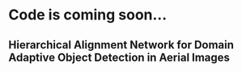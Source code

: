 # Code is coming soon...
## Hierarchical Alignment Network for Domain Adaptive Object Detection in Aerial Images
